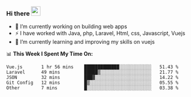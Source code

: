 ### Hi there <img src="https://media.giphy.com/media/hvRJCLFzcasrR4ia7z/giphy.gif" width="25px">

- 🔭 I’m currently working on building web apps
- ⚡ I have worked with Java, php, Laravel, Html, css, Javascript, Vuejs
- 🌱 I’m currently learning and improving my skills on vuejs


📊 **This Week I Spent My Time On:**
<!--START_SECTION:waka-->
```text
Vue.js       1 hr 56 mins    █████████████░░░░░░░░░░░░   51.43 % 
Laravel      49 mins         █████▒░░░░░░░░░░░░░░░░░░░   21.77 % 
JSON         32 mins         ███▓░░░░░░░░░░░░░░░░░░░░░   14.22 % 
Git Config   12 mins         █▒░░░░░░░░░░░░░░░░░░░░░░░   05.55 % 
Other        7 mins          █░░░░░░░░░░░░░░░░░░░░░░░░   03.38 % 
```
<!--END_SECTION:waka-->
